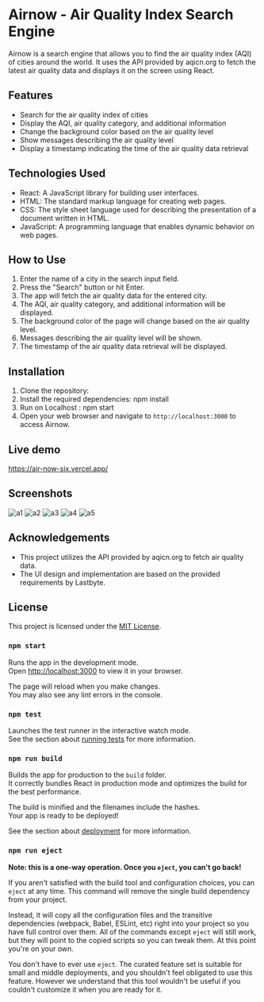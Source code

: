 # Airnow - Air Quality Index Search Engine

Airnow is a search engine that allows you to find the air quality index (AQI) of cities around the world. It uses the API provided by aqicn.org to fetch the latest air quality data and displays it on the screen using React.

## Features

- Search for the air quality index of cities
- Display the AQI, air quality category, and additional information
- Change the background color based on the air quality level
- Show messages describing the air quality level
- Display a timestamp indicating the time of the air quality data retrieval

## Technologies Used

- React: A JavaScript library for building user interfaces.
- HTML: The standard markup language for creating web pages.
- CSS: The style sheet language used for describing the presentation of a document written in HTML.
- JavaScript: A programming language that enables dynamic behavior on web pages.

## How to Use

1. Enter the name of a city in the search input field.
2. Press the "Search" button or hit Enter.
3. The app will fetch the air quality data for the entered city.
4. The AQI, air quality category, and additional information will be displayed.
5. The background color of the page will change based on the air quality level.
6. Messages describing the air quality level will be shown.
7. The timestamp of the air quality data retrieval will be displayed.

## Installation

1. Clone the repository:
2. Install the required dependencies: npm install
3. Run on Localhost : npm start
4. Open your web browser and navigate to `http://localhost:3000` to access Airnow.

## Live demo
https://air-now-six.vercel.app/

## Screenshots

![a1](https://github.com/WickTech/AirNow/assets/44228839/3b6aec4b-b90b-44ce-813d-242d40b7fac5)
![a2](https://github.com/WickTech/AirNow/assets/44228839/23123a1e-5f95-480a-9dc4-ef6f42d271dd)
![a3](https://github.com/WickTech/AirNow/assets/44228839/7fa1c293-f1a0-4197-9823-f1116888983c)
![a4](https://github.com/WickTech/AirNow/assets/44228839/139c4991-9691-4f43-bb73-01b3ffda1082)
![a5](https://github.com/WickTech/AirNow/assets/44228839/38fe1915-065c-4865-803b-0eedfacb9dfa)

## Acknowledgements

- This project utilizes the API provided by aqicn.org to fetch air quality data.
- The UI design and implementation are based on the provided requirements by Lastbyte.

## License

This project is licensed under the [MIT License](LICENSE).



### `npm start`

Runs the app in the development mode.\
Open [http://localhost:3000](http://localhost:3000) to view it in your browser.

The page will reload when you make changes.\
You may also see any lint errors in the console.

### `npm test`

Launches the test runner in the interactive watch mode.\
See the section about [running tests](https://facebook.github.io/create-react-app/docs/running-tests) for more information.

### `npm run build`

Builds the app for production to the `build` folder.\
It correctly bundles React in production mode and optimizes the build for the best performance.

The build is minified and the filenames include the hashes.\
Your app is ready to be deployed!

See the section about [deployment](https://facebook.github.io/create-react-app/docs/deployment) for more information.

### `npm run eject`

**Note: this is a one-way operation. Once you `eject`, you can't go back!**

If you aren't satisfied with the build tool and configuration choices, you can `eject` at any time. This command will remove the single build dependency from your project.

Instead, it will copy all the configuration files and the transitive dependencies (webpack, Babel, ESLint, etc) right into your project so you have full control over them. All of the commands except `eject` will still work, but they will point to the copied scripts so you can tweak them. At this point you're on your own.

You don't have to ever use `eject`. The curated feature set is suitable for small and middle deployments, and you shouldn't feel obligated to use this feature. However we understand that this tool wouldn't be useful if you couldn't customize it when you are ready for it.
